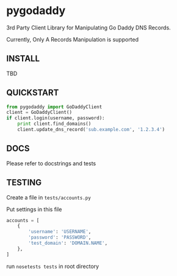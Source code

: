 pygodaddy
==========

3rd Party Client Library for Manipulating Go Daddy DNS Records.

Currently, Only A Records Manipulation is supported

INSTALL
-------
TBD


QUICKSTART
----------

```python
from pygodaddy import GoDaddyClient
client = GoDaddyClient()
if client.login(username, password):
    print client.find_domains()
    client.update_dns_record('sub.example.com', '1.2.3.4')
```

DOCS
----

Please refer to docstrings and tests


TESTING
-------

Create a file in `tests/accounts.py`

Put settings in this file
 
```python 
accounts = [
    {
        'username': 'USERNAME',
        'password': 'PASSWORD',
        'test_domain': 'DOMAIN.NAME',
    },
]
```

run `nosetests tests` in root directory

